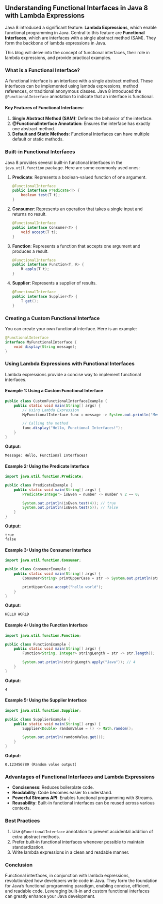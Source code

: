 ## **Understanding Functional Interfaces in Java 8 with Lambda Expressions**

Java 8 introduced a significant feature: **Lambda Expressions**, which enable functional programming in Java. Central to this feature are **Functional Interfaces**, which are interfaces with a single abstract method (SAM). They form the backbone of lambda expressions in Java.

This blog will delve into the concept of functional interfaces, their role in lambda expressions, and provide practical examples.

### What is a Functional Interface?

A functional interface is an interface with a single abstract method. These interfaces can be implemented using lambda expressions, method references, or traditional anonymous classes. Java 8 introduced the `@FunctionalInterface` annotation to indicate that an interface is functional.

#### Key Features of Functional Interfaces:
1. **Single Abstract Method (SAM):** Defines the behavior of the interface.
2. **@FunctionalInterface Annotation:** Ensures the interface has exactly one abstract method.
3. **Default and Static Methods:** Functional interfaces can have multiple default or static methods.

### Built-in Functional Interfaces
Java 8 provides several built-in functional interfaces in the `java.util.function` package. Here are some commonly used ones:

1. **Predicate**: Represents a boolean-valued function of one argument.
   ```java
   @FunctionalInterface
   public interface Predicate<T> {
       boolean test(T t);
   }
   ```

2. **Consumer**: Represents an operation that takes a single input and returns no result.
   ```java
   @FunctionalInterface
   public interface Consumer<T> {
       void accept(T t);
   }
   ```

3. **Function**: Represents a function that accepts one argument and produces a result.
   ```java
   @FunctionalInterface
   public interface Function<T, R> {
       R apply(T t);
   }
   ```

4. **Supplier**: Represents a supplier of results.
   ```java
   @FunctionalInterface
   public interface Supplier<T> {
       T get();
   }
   ```

### Creating a Custom Functional Interface

You can create your own functional interface. Here is an example:

```java
@FunctionalInterface
interface MyFunctionalInterface {
    void display(String message);
}
```

### Using Lambda Expressions with Functional Interfaces
Lambda expressions provide a concise way to implement functional interfaces.

#### Example 1: Using a Custom Functional Interface
```java
public class CustomFunctionalInterfaceExample {
    public static void main(String[] args) {
        // Using Lambda Expression
        MyFunctionalInterface func = message -> System.out.println("Message: " + message);

        // Calling the method
        func.display("Hello, Functional Interfaces!");
    }
}
```
**Output:**
```
Message: Hello, Functional Interfaces!
```

#### Example 2: Using the Predicate Interface
```java
import java.util.function.Predicate;

public class PredicateExample {
    public static void main(String[] args) {
        Predicate<Integer> isEven = number -> number % 2 == 0;

        System.out.println(isEven.test(4)); // true
        System.out.println(isEven.test(5)); // false
    }
}
```
**Output:**
```
true
false
```

#### Example 3: Using the Consumer Interface
```java
import java.util.function.Consumer;

public class ConsumerExample {
    public static void main(String[] args) {
        Consumer<String> printUpperCase = str -> System.out.println(str.toUpperCase());

        printUpperCase.accept("hello world");
    }
}
```
**Output:**
```
HELLO WORLD
```

#### Example 4: Using the Function Interface
```java
import java.util.function.Function;

public class FunctionExample {
    public static void main(String[] args) {
        Function<String, Integer> stringLength = str -> str.length();

        System.out.println(stringLength.apply("Java")); // 4
    }
}
```
**Output:**
```
4
```

#### Example 5: Using the Supplier Interface
```java
import java.util.function.Supplier;

public class SupplierExample {
    public static void main(String[] args) {
        Supplier<Double> randomValue = () -> Math.random();

        System.out.println(randomValue.get());
    }
}
```
**Output:**
```
0.123456789 (Random value output)
```

### Advantages of Functional Interfaces and Lambda Expressions
- **Conciseness**: Reduces boilerplate code.
- **Readability**: Code becomes easier to understand.
- **Powerful Streams API**: Enables functional programming with Streams.
- **Reusability**: Built-in functional interfaces can be reused across various contexts.

### Best Practices
1. Use `@FunctionalInterface` annotation to prevent accidental addition of extra abstract methods.
2. Prefer built-in functional interfaces whenever possible to maintain standardization.
3. Write lambda expressions in a clean and readable manner.

### Conclusion
Functional interfaces, in conjunction with lambda expressions, revolutionized how developers write code in Java. They form the foundation for Java’s functional programming paradigm, enabling concise, efficient, and readable code. Leveraging built-in and custom functional interfaces can greatly enhance your Java development.


